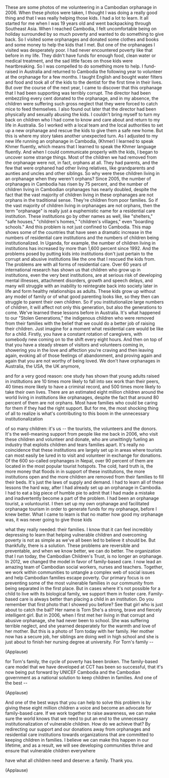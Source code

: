 
These are some photos of me
volunteering in a Cambodian orphanage
in 2006.
When these photos were taken,
I thought I was doing a really good thing
and that I was really helping those kids.
I had a lot to learn.
It all started for me
when I was 19 years old
and went backpacking
through Southeast Asia.
When I reached Cambodia,
I felt uncomfortable being on holiday
surrounded by so much poverty
and wanted to do something to give back.
So I visited some orphanages
and donated some clothes and books
and some money
to help the kids that I met.
But one of the orphanages I visited
was desperately poor.
I had never encountered poverty
like that before in my life.
They didn&#39;t have funds for enough food,
clean water
or medical treatment,
and the sad little faces on those kids
were heartbreaking.
So I was compelled
to do something more to help.
I fund-raised in Australia and returned
to Cambodia the following year
to volunteer at the orphanage
for a few months.
I taught English and bought
water filters and food
and took all of the kids to the dentist
for the first time in their lives.
But over the course of the next year,
I came to discover that this orphanage
that I had been supporting
was terribly corrupt.
The director had been embezzling
every cent donated to the orphanage,
and in my absence, the children
were suffering such gross neglect
that they were forced to catch mice
to feed themselves.
I also found out later
that the director had been physically
and sexually abusing the kids.
I couldn&#39;t bring myself
to turn my back on children
who I had come to know and care about
and return to my life in Australia.
So I worked with a local team
and the local authorities
to set up a new orphanage
and rescue the kids
to give them a safe new home.
But this is where my story takes
another unexpected turn.
As I adjusted to my new life
running an orphanage in Cambodia,
(Khmer) I learned
to speak Khmer fluently,
which means that I learned
to speak the Khmer language fluently.
And when I could communicate
properly with the kids,
I began to uncover some strange things.
Most of the children we had removed
from the orphanage
were not, in fact, orphans at all.
They had parents,
and the few that were orphaned
had other living relatives,
like grandparents and aunties and uncles
and other siblings.
So why were these children
living in an orphanage
when they weren&#39;t orphans?
Since 2005, the number
of orphanages in Cambodia
has risen by 75 percent,
and the number of children
living in Cambodian orphanages
has nearly doubled,
despite the fact
that the vast majority of children
living in these orphanages
are not orphans in the traditional sense.
They&#39;re children from poor families.
So if the vast majority of children
living in orphanages
are not orphans,
then the term &quot;orphanage&quot;
is really just a euphemistic name
for a residential care institution.
These institutions go
by other names as well,
like &quot;shelters,&quot; &quot;safe houses,&quot;
&quot;children&#39;s homes,&quot; &quot;children&#39;s villages,&quot;
even &quot;boarding schools.&quot;
And this problem is not just
confined to Cambodia.
This map shows some of the countries
that have seen a dramatic increase
in the numbers of residential
care institutions
and the numbers of children
being institutionalized.
In Uganda, for example,
the number of children
living in institutions
has increased by more than
1,600 percent since 1992.
And the problems posed
by putting kids into institutions
don&#39;t just pertain to the corrupt
and abusive institutions
like the one that I rescued the kids from.
The problems are with all forms
of residential care.
Over 60 years of international
research has shown us
that children who grow up in institutions,
even the very best institutions,
are at serious risk
of developing mental illnesses,
attachment disorders,
growth and speech delays,
and many will struggle
with an inability to reintegrate
back into society later in life
and form healthy relationships as adults.
These kids grow up
without any model of family
or of what good parenting looks like,
so they then can struggle
to parent their own children.
So if you institutionalize
large numbers of children,
it will affect not only this generation,
but also the generations to come.
We&#39;ve learned these lessons
before in Australia.
It&#39;s what happened
to our &quot;Stolen Generations,&quot;
the indigenous children
who were removed from their families
with the belief
that we could do a better job
of raising their children.
Just imagine for a moment
what residential care
would be like for a child.
Firstly, you have a constant
rotation of caregivers,
with somebody new coming on
to the shift every eight hours.
And then on top of that
you have a steady stream of visitors
and volunteers coming in,
showering you in the love
and affection you&#39;re craving
and then leaving again,
evoking all of those feelings
of abandonment,
and proving again and again
that you are not worthy of being loved.
We don&#39;t have orphanages
in Australia, the USA, the UK anymore,

and for a very good reason:
one study has shown that young adults
raised in institutions
are 10 times more likely
to fall into sex work than their peers,
40 times more likely
to have a criminal record,
and 500 times more likely
to take their own lives.
There are an estimated
eight million children around the world
living in institutions like orphanages,
despite the fact that around
80 percent of them are not orphans.
Most have families
who could be caring for them
if they had the right support.
But for me,
the most shocking thing of all to realize
is what&#39;s contributing to this boom
in the unnecessary institutionalization

of so many children:
it&#39;s us --
the tourists, the volunteers
and the donors.
It&#39;s the well-meaning support
from people like me back in 2006,
who visit these children
and volunteer and donate,
who are unwittingly fueling an industry
that exploits children
and tears families apart.
It&#39;s really no coincidence
that these institutions are largely set up
in areas where tourists
can most easily be lured in
to visit and volunteer
in exchange for donations.
Of the 600 so-called orphanages in Nepal,
over 90 percent of them are located
in the most popular tourist hotspots.
The cold, hard truth is,
the more money that floods in
in support of these institutions,
the more institutions open
and the more children
are removed from their families
to fill their beds.
It&#39;s just the laws of supply and demand.
I had to learn all of these
lessons the hard way,
after I had already set up
an orphanage in Cambodia.
I had to eat a big piece
of humble pie to admit
that I had made a mistake
and inadvertently become
a part of the problem.
I had been an orphanage tourist,
a voluntourist.
I then set up my own orphanage
and facilitated orphanage tourism
in order to generate funds
for my orphanage,
before I knew better.
What I came to learn
is that no matter how good
my orphanage was,
it was never going to give those kids

what they really needed:
their families.
I know that it can feel
incredibly depressing
to learn that helping vulnerable children
and overcoming poverty
is not as simple as we&#39;ve all
been led to believe it should be.
But thankfully, there is a solution.
These problems are reversible
and preventable,
and when we know better,
we can do better.
The organization that I run today,
the Cambodian Children&#39;s Trust,
is no longer an orphanage.
In 2012, we changed the model
in favor of family-based care.
I now lead an amazing team
of Cambodian social workers,
nurses and teachers.
Together, we work within communities
to untangle a complex web of social issues
and help Cambodian
families escape poverty.
Our primary focus is on preventing
some of the most vulnerable families
in our community
from being separated in the first place.
But in cases where it&#39;s not possible
for a child to live
with its biological family,
we support them in foster care.
Family-based care is always better
than placing a child in an institution.
Do you remember that first photo
that I showed you before?
See that girl who is just about
to catch the ball?
Her name is Torn
She&#39;s a strong, brave
and fiercely intelligent girl.
But in 2006, when I first met her
living in that corrupt
and abusive orphanage,
she had never been to school.
She was suffering terrible neglect,
and she yearned desperately
for the warmth and love of her mother.
But this is a photo of Torn today
with her family.
Her mother now has a secure job,
her siblings are doing well in high school
and she is just about to finish
her nursing degree at university.
For Torn&#39;s family --

(Applause)

for Torn&#39;s family,
the cycle of poverty has been broken.
The family-based care model
that we have developed at CCT
has been so successful,
that it&#39;s now being put forward
by UNICEF Cambodia
and the Cambodian government
as a national solution
to keep children in families.
And one of the best --

(Applause)

And one of the best ways
that you can help to solve this problem
is by giving these eight million
children a voice
and become an advocate
for family-based care.
If we work together to raise awareness,
we can make sure the world knows
that we need to put an end
to the unnecessary institutionalization
of vulnerable children.
How do we achieve that?
By redirecting our support
and our donations
away from orphanages
and residential care institutions
towards organizations that are committed
to keeping children in families.
I believe we can make this happen
in our lifetime,
and as a result, we will see
developing communities thrive
and ensure that vulnerable
children everywhere

have what all children need and deserve:
a family.
Thank you.

(Applause)

